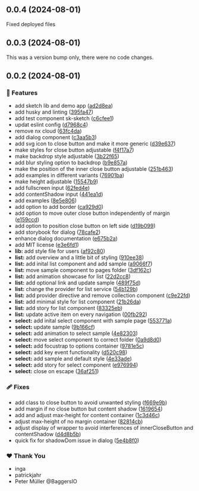 ## 0.0.4 (2024-08-01)

Fixed deployed files

## 0.0.3 (2024-08-01)

This was a version bump only, there were no code changes.

## 0.0.2 (2024-08-01)

### 🚀 Features

- add sketch lib and demo app ([ad2d8ea](https://github.com/qupaya/sketch/commit/ad2d8ea))
- add husky and linting ([395fa47](https://github.com/qupaya/sketch/commit/395fa47))
- add test component sk-sketch ([c6cfee1](https://github.com/qupaya/sketch/commit/c6cfee1))
- updat eslint config ([d7968c4](https://github.com/qupaya/sketch/commit/d7968c4))
- remove nx cloud ([63fc4da](https://github.com/qupaya/sketch/commit/63fc4da))
- add dialog component ([c3aa5b3](https://github.com/qupaya/sketch/commit/c3aa5b3))
- add svg icon to close button and make it more generic ([d39e637](https://github.com/qupaya/sketch/commit/d39e637))
- make styles for close button adjustable ([f4f17a7](https://github.com/qupaya/sketch/commit/f4f17a7))
- make backdrop style adjustable ([3b22f65](https://github.com/qupaya/sketch/commit/3b22f65))
- add blur styling option to backdrop ([b9e857a](https://github.com/qupaya/sketch/commit/b9e857a))
- make the position of the inner close button adjustable ([251b463](https://github.com/qupaya/sketch/commit/251b463))
- add examples in different variants ([76901ba](https://github.com/qupaya/sketch/commit/76901ba))
- make height adjustable ([15547b9](https://github.com/qupaya/sketch/commit/15547b9))
- add fullscreen input ([62fed4e](https://github.com/qupaya/sketch/commit/62fed4e))
- add contentShadow input ([441ea1d](https://github.com/qupaya/sketch/commit/441ea1d))
- add examples ([8e5e806](https://github.com/qupaya/sketch/commit/8e5e806))
- add option to add border ([ca929d0](https://github.com/qupaya/sketch/commit/ca929d0))
- add option to move outer close button independently of margin ([e159ccd](https://github.com/qupaya/sketch/commit/e159ccd))
- add option to position close button on left side ([d19b099](https://github.com/qupaya/sketch/commit/d19b099))
- add storybook for dialog ([78cafe2](https://github.com/qupaya/sketch/commit/78cafe2))
- enhance dialog documentation ([e675b2a](https://github.com/qupaya/sketch/commit/e675b2a))
- add MIT license ([e3e6fd1](https://github.com/qupaya/sketch/commit/e3e6fd1))
- **lib:** add style file for users ([af92c80](https://github.com/qupaya/sketch/commit/af92c80))
- **list:** add overview and a little bit of styling ([910ee38](https://github.com/qupaya/sketch/commit/910ee38))
- **list:** add inital list component and add sample ([a9066f7](https://github.com/qupaya/sketch/commit/a9066f7))
- **list:** move sample component to pages folder ([3df162c](https://github.com/qupaya/sketch/commit/3df162c))
- **list:** add animation showcase for list ([22d2cc8](https://github.com/qupaya/sketch/commit/22d2cc8))
- **list:** add optional link and update sample ([489f75d](https://github.com/qupaya/sketch/commit/489f75d))
- **list:** change the provider for list service ([54b129b](https://github.com/qupaya/sketch/commit/54b129b))
- **list:** add provider directive and remove collection component ([c9e22fd](https://github.com/qupaya/sketch/commit/c9e22fd))
- **list:** add minimal style for list component ([21b26da](https://github.com/qupaya/sketch/commit/21b26da))
- **list:** add story for list component ([83325eb](https://github.com/qupaya/sketch/commit/83325eb))
- **list:** update active item on every navigation ([00fb292](https://github.com/qupaya/sketch/commit/00fb292))
- **select:** add inital select component with sample page ([553771a](https://github.com/qupaya/sketch/commit/553771a))
- **select:** update sample ([9b166cf](https://github.com/qupaya/sketch/commit/9b166cf))
- **select:** add animation to select sample ([4e82303](https://github.com/qupaya/sketch/commit/4e82303))
- **select:** move select component to correct folder ([0a9d8d0](https://github.com/qupaya/sketch/commit/0a9d8d0))
- **select:** add focustrap to options container ([9781e5c](https://github.com/qupaya/sketch/commit/9781e5c))
- **select:** add key event functionality ([d520c98](https://github.com/qupaya/sketch/commit/d520c98))
- **select:** add sample and default style ([4e33ade](https://github.com/qupaya/sketch/commit/4e33ade))
- **select:** add story for select component ([e976994](https://github.com/qupaya/sketch/commit/e976994))
- **select:** close on escape ([36af251](https://github.com/qupaya/sketch/commit/36af251))

### 🩹 Fixes

- add class to close button to avoid unwanted styling ([f669e9b](https://github.com/qupaya/sketch/commit/f669e9b))
- add margin if no close button but content shadow ([1619654](https://github.com/qupaya/sketch/commit/1619654))
- add and adjust max-height for content container ([1c3d46c](https://github.com/qupaya/sketch/commit/1c3d46c))
- adjust max-height of no margin container ([82814cb](https://github.com/qupaya/sketch/commit/82814cb))
- adjust display of wrapper to avoid interferences of innerCloseButton and contentShadow ([d4d8b5b](https://github.com/qupaya/sketch/commit/d4d8b5b))
- quick fix for shadowDom issue in dialog ([5e4b8f0](https://github.com/qupaya/sketch/commit/5e4b8f0))

### ❤️ Thank You

- inga
- patrickjahr
- Peter Müller @BaggersIO
